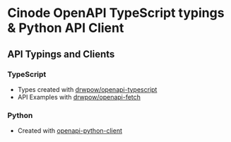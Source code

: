 # Cinode OpenAPI TypeScript typings & Python API Client

## API Typings and Clients

### TypeScript

-   Types created with [drwpow/openapi-typescript](https://github.com/drwpow/openapi-typescript)
-   API Examples with [drwpow/openapi-fetch](https://github.com/drwpow/openapi-fetch)

### Python

-   Created with [openapi-python-client](https://github.com/openapi-generators/openapi-python-client)
